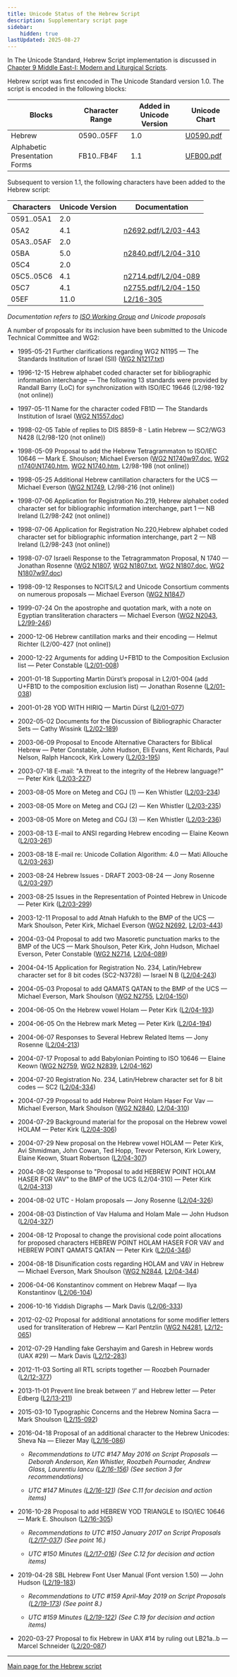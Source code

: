 ```yaml
---
title: Unicode Status of the Hebrew Script
description: Supplementary script page
sidebar:
    hidden: true
lastUpdated: 2025-08-27
---
```


In The Unicode Standard, Hebrew Script implementation is discussed in [Chapter 9 Middle East-I: Modern and Liturgical Scripts](http://www.unicode.org/versions/latest/ch09.pdf).

Hebrew script was first encoded in The Unicode Standard version 1.0. The script is encoded in the following blocks:

| Blocks  |  Character Range  |  Added in Unicode Version  |  Unicode Chart  |
| ------- | ----------------- | -------------------------- | --------------- |
| Hebrew  |  0590..05FF  |  1.0  |  [U0590.pdf](http://www.unicode.org/charts/PDF/U0590.pdf)  |
| Alphabetic Presentation Forms  |  FB10..FB4F |  1.1 |  [UFB00.pdf](http://www.unicode.org/charts/PDF/UFB00.pdf) |

Subsequent to version 1.1, the following characters have been added to the Hebrew script:

| Characters | Unicode Version | Documentation |
| ---------- | --------------- | ------------- |
| 0591..05A1 | 2.0 |  |
| 05A2 | 4.1 | [n2692.pdf](https://www.unicode.org/wg2/docs/n2692.pdf)/[L2/03-443](http://www.unicode.org/cgi-bin/GetMatchingDocs.pl?L2/03-443) |
| 05A3..05AF | 2.0 |  |
| 05BA | 5.0 | [n2840.pdf](https://www.unicode.org/wg2/docs/n2840.pdf)/[L2/04-310](http://www.unicode.org/cgi-bin/GetMatchingDocs.pl?L2/04-310) |
| 05C4 | 2.0 |  |
| 05C5..05C6 | 4.1 | [n2714.pdf](https://www.unicode.org/wg2/docs/n2714.pdf)/[L2/04-089](http://www.unicode.org/cgi-bin/GetMatchingDocs.pl?L2/04-089) |
| 05C7 | 4.1 | [n2755.pdf](https://www.unicode.org/wg2/docs/n2755.pdf)/[L2/04-150](http://www.unicode.org/cgi-bin/GetMatchingDocs.pl?L2/04-150) |
| 05EF  |  11.0  |  [L2/16-305](http://www.unicode.org/cgi-bin/GetMatchingDocs.pl?L2/16-305)  |

_Documentation refers to [ISO Working Group](https://www.unicode.org/wg2/) and Unicode proposals_

A number of proposals for its inclusion have been submitted to the Unicode Technical Committee and WG2:

- 1995-05-21 Further clarifications regarding WG2 N1195 — The Standards Institution of Israel  (SII) ([WG2 N1217.txt](https://www.unicode.org/wg2/docs/n1217.txt))

- 1996-12-15 Hebrew alphabet coded character set for bibliographic information interchange — The following 13 standards were provided by Randall Barry (LoC) for synchronization with ISO/IEC 19646 (L2/98-192 (not online))

- 1997-05-11 Name for the character coded FB1D — The Standards Institution of Israel ([WG2 N1557.doc](https://www.unicode.org/wg2/docs/n1557.doc))

- 1998-02-05 Table of replies to DIS 8859-8 - Latin Hebrew — SC2/WG3 N428 (L2/98-120 (not online))

- 1998-05-09 Proposal to add the Hebrew Tetragrammaton to ISO/IEC 10646 — Mark E. Shoulson; Michael Everson ([WG2 N1740w97.doc](https://www.unicode.org/wg2/docs/n1740w97.doc), [WG2 n1740\N1740.htm](https://www.unicode.org/wg2/docs/n1740/n1740.htm), [WG2 N1740.htm](https://www.unicode.org/wg2/docs/n1740.htm), L2/98-198 (not online))

- 1998-05-25 Additional Hebrew cantillation characters for the UCS — Michael Everson ([WG2 N1749](https://www.unicode.org/wg2/docs/n1749.pdf), L2/98-216 (not online))

- 1998-07-06 Application for Registration No.219, Hebrew alphabet coded character set for bibliographic information interchange, part 1 — NB Ireland (L2/98-242 (not online))

- 1998-07-06 Application for Registration No.220,Hebrew alphabet coded character set for bibliographic information interchange, part 2 — NB Ireland (L2/98-243 (not online))

- 1998-07-07 Israeli Response to the Tetragrammaton Proposal, N 1740 — Jonathan Rosenne ([WG2 N1807](https://www.unicode.org/wg2/docs/n1807.pdf), [WG2 N1807.txt](https://www.unicode.org/wg2/docs/n1807.txt), [WG2 N1807.doc](https://www.unicode.org/wg2/docs/n1807.doc), [WG2 N1807w97.doc](https://www.unicode.org/wg2/docs/n1807w97.doc))  

- 1998-09-12 Responses to NCITS/L2 and Unicode Consortium comments on numerous proposals — Michael Everson ([WG2 N1847](https://www.unicode.org/wg2/docs/n1847.pdf))               

- 1999-07-24 On the apostrophe and quotation mark, with a note on Egyptian transliteration characters — Michael Everson ([WG2 N2043](https://www.unicode.org/wg2/docs/n2043.pdf), [L2/99-246](http://www.unicode.org/L2/L1999/n2043.pdf))

- 2000-12-06 Hebrew cantillation marks and their encoding — Helmut Richter (L2/00-427 (not online))

- 2000-12-22 Arguments for adding U+FB1D to the Composition Exclusion list — Peter Constable  ([L2/01-008](http://www.unicode.org/cgi-bin/GetMatchingDocs.pl?L2/01-008))

- 2001-01-18 Supporting Martin Dürst’s proposal in L2/01-004 (add U+FB1D to the composition exclusion list) — Jonathan Rosenne ([L2/01-038](http://www.unicode.org/cgi-bin/GetMatchingDocs.pl?L2/01-038))

- 2001-01-28 YOD WITH HIRIQ — Martin Dürst ([L2/01-077](http://www.unicode.org/cgi-bin/GetMatchingDocs.pl?L2/01-077))

- 2002-05-02 Documents for the Discussion of Bibliographic Character Sets — Cathy Wissink ([L2/02-189](http://www.unicode.org/cgi-bin/GetMatchingDocs.pl?L2/02-189))

- 2003-06-09 Proposal to Encode Alternative Characters for Biblical Hebrew — Peter Constable, John Hudson, Eli Evans, Kent Richards, Paul Nelson, Ralph Hancock, Kirk Lowery ([L2/03-195](http://www.unicode.org/cgi-bin/GetMatchingDocs.pl?L2/03-195))

- 2003-07-18 E-mail: "A threat to the integrity of the Hebrew language?" — Peter Kirk ([L2/03-227](http://www.unicode.org/cgi-bin/GetMatchingDocs.pl?L2/03-227))

- 2003-08-05 More on Meteg and CGJ (1) — Ken Whistler ([L2/03-234](http://www.unicode.org/cgi-bin/GetMatchingDocs.pl?L2/03-234))

- 2003-08-05 More on Meteg and CGJ (2) — Ken Whistler ([L2/03-235](http://www.unicode.org/cgi-bin/GetMatchingDocs.pl?L2/03-235))

- 2003-08-05 More on Meteg and CGJ (3) — Ken Whistler ([L2/03-236](http://www.unicode.org/cgi-bin/GetMatchingDocs.pl?L2/03-236))

- 2003-08-13 E-mail to ANSI regarding Hebrew encoding — Elaine Keown ([L2/03-261](http://www.unicode.org/cgi-bin/GetMatchingDocs.pl?L2/03-261))

- 2003-08-18 E-mail re: Unicode Collation Algorithm: 4.0 — Mati Allouche ([L2/03-263](http://www.unicode.org/cgi-bin/GetMatchingDocs.pl?L2/03-263))

- 2003-08-24 Hebrew Issues - DRAFT 2003-08-24 — Jony Rosenne ([L2/03-297](http://www.unicode.org/cgi-bin/GetMatchingDocs.pl?L2/03-297))

- 2003-08-25 Issues in the Representation of Pointed Hebrew in Unicode — Peter Kirk ([L2/03-299](http://www.unicode.org/cgi-bin/GetMatchingDocs.pl?L2/03-299))

- 2003-12-11 Proposal to add Atnah Hafukh to the BMP of the UCS — Mark Shoulson, Peter Kirk, Michael Everson ([WG2 N2692](https://www.unicode.org/wg2/docs/n2692.pdf), [L2/03-443](http://www.unicode.org/cgi-bin/GetMatchingDocs.pl?L2/03-443))

- 2004-03-04 Proposal to add two Masoretic punctuation marks to the BMP of the UCS — Mark Shoulson, Peter Kirk, John Hudson, Michael Everson, Peter Constable ([WG2 N2714](https://www.unicode.org/wg2/docs/n2714.pdf), [L2/04-089](http://www.unicode.org/cgi-bin/GetMatchingDocs.pl?L2/04-089))

- 2004-04-15 Application for Registration No. 234, Latin/Hebrew character set for 8 bit codes (SC2-N3728) — Israel N B ([L2/04-243](http://www.unicode.org/cgi-bin/GetMatchingDocs.pl?L2/04-243))

- 2004-05-03 Proposal to add QAMATS QATAN to the BMP of the UCS — Michael Everson, Mark Shoulson ([WG2 N2755](https://www.unicode.org/wg2/docs/n2755.pdf), [L2/04-150](http://www.unicode.org/cgi-bin/GetMatchingDocs.pl?L2/04-150))

- 2004-06-05 On the Hebrew vowel Holam — Peter Kirk ([L2/04-193](http://www.unicode.org/cgi-bin/GetMatchingDocs.pl?L2/04-193))

- 2004-06-05 On the Hebrew mark Meteg — Peter Kirk ([L2/04-194](http://www.unicode.org/cgi-bin/GetMatchingDocs.pl?L2/04-194))

- 2004-06-07 Responses to Several Hebrew Related Items — Jony Rosenne ([L2/04-213](http://www.unicode.org/cgi-bin/GetMatchingDocs.pl?L2/04-213))

- 2004-07-17 Proposal to add Babylonian Pointing to ISO 10646 — Elaine Keown ([WG2 N2759](https://www.unicode.org/wg2/docs/n2759.pdf), [WG2 N2839](https://www.unicode.org/wg2/docs/n2839.pdf), [L2/04-162](http://www.unicode.org/cgi-bin/GetMatchingDocs.pl?L2/04-162))

- 2004-07-20 Registration No. 234, Latin/Hebrew character set for 8 bit codes — SC2 ([L2/04-334](http://www.unicode.org/cgi-bin/GetMatchingDocs.pl?L2/04-334))

- 2004-07-29 Proposal to add Hebrew Point Holam Haser For Vav — Michael Everson, Mark Shoulson ([WG2 N2840](https://www.unicode.org/wg2/docs/n2840.pdf), [L2/04-310](http://www.unicode.org/cgi-bin/GetMatchingDocs.pl?L2/04-310))

- 2004-07-29 Background material for the proposal on the Hebrew vowel HOLAM — Peter Kirk ([L2/04-306](http://www.unicode.org/cgi-bin/GetMatchingDocs.pl?L2/04-306))

- 2004-07-29 New proposal on the Hebrew vowel HOLAM — Peter Kirk, Avi Shmidman, John Cowan, Ted Hopp, Trevor Peterson, Kirk Lowery, Elaine Keown, Stuart Robertson ([L2/04-307](http://www.unicode.org/cgi-bin/GetMatchingDocs.pl?L2/04-307))

- 2004-08-02 Response to "Proposal to add HEBREW POINT HOLAM HASER FOR VAV" to the BMP of the UCS (L2/04-310) — Peter Kirk ([L2/04-313](http://www.unicode.org/cgi-bin/GetMatchingDocs.pl?L2/04-313))

- 2004-08-02 UTC - Holam proposals — Jony Rosenne ([L2/04-326](http://www.unicode.org/cgi-bin/GetMatchingDocs.pl?L2/04-326))

- 2004-08-03 Distinction of Vav Haluma and Holam Male — John Hudson ([L2/04-327](http://www.unicode.org/cgi-bin/GetMatchingDocs.pl?L2/04-327))

- 2004-08-12 Proposal to change the provisional code point allocations for proposed characters HEBREW POINT HOLAM HASER FOR VAV and HEBREW POINT QAMATS QATAN — Peter Kirk ([L2/04-346](http://www.unicode.org/cgi-bin/GetMatchingDocs.pl?L2/04-346))

- 2004-08-18 Disunification costs regarding HOLAM and VAV in Hebrew — Michael Everson, Mark Shoulson ([WG2 N2844](https://www.unicode.org/wg2/docs/n2844.pdf), [L2/04-344](http://www.unicode.org/cgi-bin/GetMatchingDocs.pl?L2/04-344))

- 2006-04-06 Konstantinov comment on Hebrew Maqaf — Ilya Konstantinov ([L2/06-104](http://www.unicode.org/cgi-bin/GetMatchingDocs.pl?L2/06-104))

- 2006-10-16 Yiddish Digraphs — Mark Davis ([L2/06-333](http://www.unicode.org/cgi-bin/GetMatchingDocs.pl?L2/06-333))

- 2012-02-02 Proposal for additional annotations for some modifier letters used for transliteration of Hebrew — Karl Pentzlin ([WG2 N4281](https://www.unicode.org/wg2/docs/n4281.pdf), [L2/12-065](http://www.unicode.org/cgi-bin/GetMatchingDocs.pl?L2/12-065))

- 2012-07-29 Handling fake Gershayim and Garesh in Hebrew words (UAX #29) — Mark Davis ([L2/12-283](http://www.unicode.org/cgi-bin/GetMatchingDocs.pl?L2/12-283))

- 2012-11-03 Sorting all RTL scripts together — Roozbeh Pournader ([L2/12-377](http://www.unicode.org/cgi-bin/GetMatchingDocs.pl?L2/12-377))

- 2013-11-01 Prevent line break between ‘/’ and Hebrew letter — Peter Edberg ([L2/13-211](http://www.unicode.org/cgi-bin/GetMatchingDocs.pl?L2/13-211))

- 2015-03-10 Typographic Concerns and the Hebrew Nomina Sacra — Mark Shoulson ([L2/15-092](http://www.unicode.org/cgi-bin/GetMatchingDocs.pl?L2/15-092))

- 2016-04-18 Proposal of an additional character to the Hebrew Unicodes: Sheva Na — Eliezer May ([L2/16-086](http://www.unicode.org/cgi-bin/GetMatchingDocs.pl?L2/16-086))

  - _Recommendations to UTC #147 May 2016 on Script Proposals — Deborah Anderson, Ken Whistler, Roozbeh Pournader, Andrew Glass, Laurentiu Iancu ([L2/16-156](http://www.unicode.org/cgi-bin/GetMatchingDocs.pl?L2/16-156)) (See section 3 for recommendations)_

  - _UTC #147 Minutes ([L2/16-121](http://www.unicode.org/cgi-bin/GetMatchingDocs.pl?L2/16-121)) (See C.11 for decision and action items)_

- 2016-10-28 Proposal to add HEBREW YOD TRIANGLE to ISO/IEC 10646 — Mark E. Shoulson ([L2/16-305](http://www.unicode.org/cgi-bin/GetMatchingDocs.pl?L2/16-305))

  - _Recommendations to UTC #150 January 2017 on Script Proposals ([L2/17-037](http://www.unicode.org/L2/L2017/17037-script-ad-hoc.pdf)) (See point 16.)_

  - _UTC #150 Minutes ([L2/17-016](http://www.unicode.org/L2/L2017/17016.htm)) (See C.12 for decision and action items)_

- 2019-04-28 SBL Hebrew Font User Manual (Font version 1.50) — John Hudson ([L2/19-183](http://www.unicode.org/cgi-bin/GetMatchingDocs.pl?L2/19-183))

  - _Recommendations to UTC #159 April-May 2019 on Script Proposals ([L2/19-173](http://www.unicode.org/L2/L2019/19173-script-adhoc-recs.pdf)) (See point 8.)_

  - _UTC #159 Minutes ([L2/19-122](http://www.unicode.org/L2/L2019/19122.htm)) (See C.19 for decision and action items)_

- 2020-03-27 Proposal to fix Hebrew in UAX #14 by ruling out LB21a..b — Marcel Schneider ([L2/20-087](http://www.unicode.org/cgi-bin/GetMatchingDocs.pl?L2/20-087))



<hr/>

[Main page for the Hebrew script](/scrlang/script-hebr)

